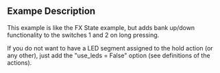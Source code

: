 ## Exampe Description

This example is like the FX State example, but adds bank up/down functionality to the switches 1 and 2 on long pressing.

If you do not want to have a LED segment assigned to the hold action (or any other), just add the "use_leds = False" option (see definitions of the actions).

